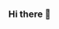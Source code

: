 ### Hi there 👋

<!--
**smatsena/smatsena** is a ✨ _special_ ✨ repository because its `README.md` (this file) appears on your GitHub profile.

Here are some ideas to get you started:

- 🔭 I’m currently working on finishing my second year as a software engineer at Wethinkcode_
- 🌱 I’m currently learning distributed systems - web development.
- 👯 I’m looking to collaborate on anything video games, writing or coding related!
- 🤔 I’m looking for help with finding opportunies that'll help me grow as a programmer.
- 💬 Ask me about BOOKS, I am a reader!!
- 📫 How to reach me: 
  Email: smatsena@student.wethinkcode.co.za
  Discord: Matt_;)#7360
- 😄 Pronouns: Her,She
- ⚡ Fun fact: I adore cats, love playing Dota, Minesweeper and reading books.. oh I can also hit a high note;)
-->
